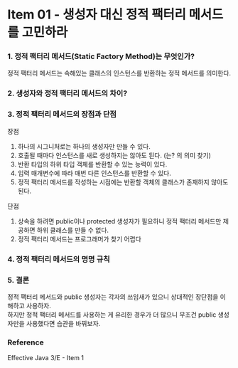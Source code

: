 # Item 01 - 생성자 대신 정적 팩터리 메서드를 고민하라


### 1. 정적 팩터리 메서드(Static Factory Method)는 무엇인가?
정적 팩터리 메서드는 속해있는 클래스의 인스턴스를 반환하는 정적 메서드를 의미한다.
### 2. 생성자와 정적 팩터리 메서드의 차이?

### 3. 정적 팩터리 메서드의 장점과 단점
장점
1. 하나의 시그니처로는 하나의 생성자만 만들 수 있다.
2. 호출될 때마다 인스턴스를 새로 생성하지는 않아도 된다. (는? 의 의미 찾기)
3. 반환 타입의 하위 타입 객체를 반환할 수 있는 능력이 있다.
4. 입력 매개변수에 따라 매번 다른 인스턴스를 반환할 수 있다.
5. 정적 팩터리 메서드를 작성하는 시점에는 반환할 객체의 클래스가 존재하지 않아도 된다.

단점
1. 상속을 하려면 public이나 protected 생성자가 필요하니 정적 팩터리 메서드만 제공하면 하위 클래스를 만들 수 없다.
2. 정적 팩터리 메서드는 프로그래머가 찾기 어렵다

### 4. 정적 팩터리 메서드의 명명 규칙

### 5. 결론
정적 팩터리 메서드와 public 생성자는 각자의 쓰임새가 있으니 상대적인 장단점을 이해하고 사용하자.  
하지만 정적 팩터리 메서드를 사용하는 게 유리한 경우가 더 많으니 무조건 public 생성자만을 사용했다면 습관을 바꿔보자.

### Reference
Effective Java 3/E - Item 1